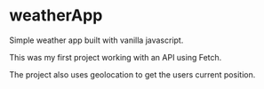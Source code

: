 # weatherApp

Simple weather app built with vanilla javascript.

This was my first project working with an API using Fetch.

The project also uses geolocation to get the users current
position.

